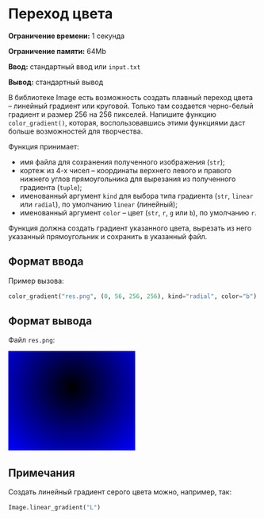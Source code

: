 # Переход цвета

**Ограничение времени:** 1 секунда

**Ограничение памяти:** 64Mb

**Ввод:** стандартный ввод или `input.txt`

**Вывод:** стандартный вывод

В библиотеке Image есть возможность создать плавный переход цвета – линейный градиент или круговой. Только там создается черно-белый градиент и размер 256 на 256 пикселей. Напишите функцию `color_gradient()`, которая, воспользовавшись этими функциями даст больше возможностей для творчества.

Функция принимает:

*   имя файла для сохранения полученного изображения (`str`);
*   кортеж из 4-х чисел – координаты верхнего левого и правого нижнего углов прямоугольника для вырезания из полученного градиента (`tuple`);
*   именованный аргумент `kind` для выбора типа градиента (`str`, `linear` или `radial`), по умолчанию `linear` (линейный);
*   именованный аргумент `color` – цвет (`str`, `r`, `g` или `b`), по умолчанию `r`.

Функция должна создать градиент указанного цвета, вырезать из него указанный прямоугольник и сохранить в указанный файл.

## Формат ввода

Пример вызова:

```python
color_gradient("res.png", (0, 56, 256, 256), kind="radial", color="b")
```

## Формат вывода

Файл `res.png`:

![alt text](image.png)

## Примечания

Создать линейный градиент серого цвета можно, например, так:

```python
Image.linear_gradient("L")
```
